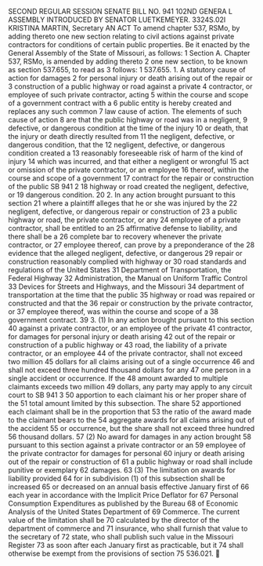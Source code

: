 SECOND REGULAR SESSION
SENATE BILL NO. 941
102ND GENERA L ASSEMBLY
INTRODUCED BY SENATOR LUETKEMEYER.
3324S.02I KRISTINA MARTIN, Secretary
AN ACT
To amend chapter 537, RSMo, by adding thereto one new section relating to civil actions against
private contractors for conditions of certain public properties.
Be it enacted by the General Assembly of the State of Missouri, as follows:
1 Section A. Chapter 537, RSMo, is amended by adding thereto
2 one new section, to be known as section 537.655, to read as
3 follows:
1 537.655. 1. A statutory cause of action for damages
2 for personal injury or death arising out of the repair or
3 construction of a public highway or road against a private
4 contractor, or employee of such private contractor, acting
5 within the course and scope of a government contract with a
6 public entity is hereby created and replaces any such common
7 law cause of action. The elements of such cause of action
8 are that the public highway or road was in a negligent,
9 defective, or dangerous condition at the time of the injury
10 or death, that the injury or death directly resulted from
11 the negligent, defective, or dangerous condition, that the
12 negligent, defective, or dangerous condition created a
13 reasonably foreseeable risk of harm of the kind of injury
14 which was incurred, and that either a negligent or wrongful
15 act or omission of the private contractor, or an employee
16 thereof, within the course and scope of a government
17 contract for the repair or construction of the public
SB 941 2
18 highway or road created the negligent, defective, or
19 dangerous condition.
20 2. In any action brought pursuant to this section
21 where a plaintiff alleges that he or she was injured by the
22 negligent, defective, or dangerous repair or construction of
23 a public highway or road, the private contractor, or any
24 employee of a private contractor, shall be entitled to an
25 affirmative defense to liability, and there shall be a
26 complete bar to recovery whenever the private contractor, or
27 employee thereof, can prove by a preponderance of the
28 evidence that the alleged negligent, defective, or dangerous
29 repair or construction reasonably complied with highway or
30 road standards and regulations of the United States
31 Department of Transportation, the Federal Highway
32 Administration, the Manual on Uniform Traffic Control
33 Devices for Streets and Highways, and the Missouri
34 department of transportation at the time that the public
35 highway or road was repaired or constructed and that the
36 repair or construction by the private contractor, or
37 employee thereof, was within the course and scope of a
38 government contract.
39 3. (1) In any action brought pursuant to this section
40 against a private contractor, or an employee of the private
41 contractor, for damages for personal injury or death arising
42 out of the repair or construction of a public highway or
43 road, the liability of a private contractor, or an employee
44 of the private contractor, shall not exceed two million
45 dollars for all claims arising out of a single occurrence
46 and shall not exceed three hundred thousand dollars for any
47 one person in a single accident or occurrence. If the
48 amount awarded to multiple claimants exceeds two million
49 dollars, any party may apply to any circuit court to
SB 941 3
50 apportion to each claimant his or her proper share of the
51 total amount limited by this subsection. The share
52 apportioned each claimant shall be in the proportion that
53 the ratio of the award made to the claimant bears to the
54 aggregate awards for all claims arising out of the accident
55 or occurrence, but the share shall not exceed three hundred
56 thousand dollars.
57 (2) No award for damages in any action brought
58 pursuant to this section against a private contractor or an
59 employee of the private contractor for damages for personal
60 injury or death arising out of the repair or construction of
61 a public highway or road shall include punitive or exemplary
62 damages.
63 (3) The limitation on awards for liability provided
64 for in subdivision (1) of this subsection shall be increased
65 or decreased on an annual basis effective January first of
66 each year in accordance with the Implicit Price Deflator for
67 Personal Consumption Expenditures as published by the Bureau
68 of Economic Analysis of the United States Department of
69 Commerce. The current value of the limitation shall be
70 calculated by the director of the department of commerce and
71 insurance, who shall furnish that value to the secretary of
72 state, who shall publish such value in the Missouri Register
73 as soon after each January first as practicable, but it
74 shall otherwise be exempt from the provisions of section
75 536.021.
